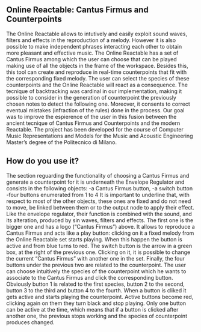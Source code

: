 ## Online Reactable: Cantus Firmus and Counterpoints
The Online Reactable allows to intutively and easily exploit sound waves, filters and effects in the reproduction of a melody. However it is also possible to make independent phrases interacting each other to obtain more pleasant and effective music. 
The Online Reactable has a set of Cantus Firmus among which the user can choose that can be played making use of all the objects in the frame of the workspace. Besides this, this tool can create and reproduce in real-time counterpoints that fit with the corresponding fixed melody. The user can select the species of these counterpoints and the Online Reactable will react as a consequence. The tecnique of backtracking was cardinal in our implementation, making it possible to consider in the generation of counterpoint the previously chosen notes to detect the following one. Moreover, it consents to correct eventual mistakes (infraction of the rules) done in the process. 
Our goal was to improve the espierence of the user in this fusion between the ancient tecnique of Cantus Firmus and Counterpoints and the modern Reactable. The project has been developed for the course of Computer Music Representations and Models for the Music and Acoustic Engineering Master’s degree of the Politecnico di Milano.

## How do you use it? 
The section reguarding the functionality of choosing a Cantus Firmus and generate a counterpoint for it is underneath the Envelope Regulator and consists in the following objects: 
-a Cantus Firmus button, 
-a switch button
-four buttons enumerated from 1 to 4
It is important to underline that, with respect to most of the other objects, these ones are fixed and do not need to move, be linked between them or to the output node to apply their effect. Like the envelope regulator, their function is combined with the sound, and its alteration, produced by sin waves, filters and effects. 
The first one is the bigger one and has a logo (“Cantus Firmus”) above. It allows to reproduce a Cantus Firmus and acts like a play button: clicking on it a fixed melody from the Online Reactable set starts playing. When this happen the button is active and from blue turns to red. 
The switch button is the arrow in a green box, at the right of the previous one. Clicking on it, it is possible to change the current “Cantus Firmus” with another one in the set. 
Finally, the four buttons under the previous two are related to the counterpoint. The user can choose intuitively the species of the counterpoint which he wants to associate to the Cantus Firmus and click the corresponding button. Obviously button 1 is related to the first species, button 2 to the second, button 3 to the third and button 4 to the fourth. When a button is cliked it gets active and starts playing the counterpoint. Active buttons become red, clicking again on them they turn black and stop playing. Only one button can be active at the time, which means that if a button is clicked after another one, the previous stops working and the species of counterpoint produces changed. 

